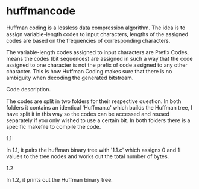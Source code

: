 # huffmancode

Huffman coding is a lossless data compression algorithm. The idea is to assign variable-length codes to input characters, lengths of the assigned codes are based on the frequencies of corresponding characters. 

The variable-length codes assigned to input characters are Prefix Codes, means the codes (bit sequences) are assigned in such a way that the code assigned to one character is not the prefix of code assigned to any other character. This is how Huffman Coding makes sure that there is no ambiguity when decoding the generated bitstream. 



Code description.

The codes are split in two folders for their respective question. In both folders it contains an identical 'Huffman.c' which builds the Huffman tree, I have split it in this way so the codes can be accessed and reused separately if you only wished to use a certain bit. In both folders there is a specific makefile to compile the code.

1.1

In 1.1, it pairs the huffman binary tree with '1.1.c' which assigns 0 and 1 values to the tree nodes and works out the total number of bytes.

1.2

In 1.2, it prints out the Huffman binary tree. 
